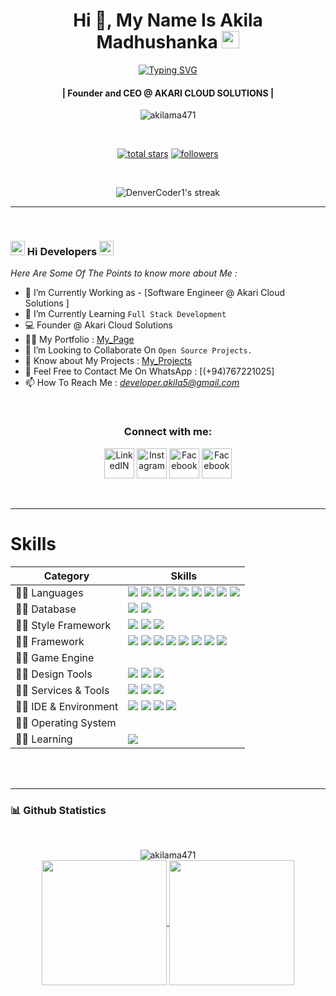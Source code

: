 <!-- First Main Heading -->
<h1 align="center"> Hi 👋, My Name Is Akila Madhushanka <img src="https://fonts.gstatic.com/s/e/notoemoji/latest/1f60e/512.gif" width="28"/> </h1>

<!-- Typing SVG -->
<p align="center">
  <a href="https://git.io/typing-svg"><img src="https://readme-typing-svg.herokuapp.com?font=Fira+Code&pause=100&center=true&width=435&lines=Software+engineer;Network+engineer;Computer+programmer;Web+administrator;Game+Developer" alt="Typing SVG" /></a>
</p>

<!-- Brief Text About Myself -->
<h4 align="center">| Founder and CEO @ AKARI CLOUD SOLUTIONS |</h4>
<p align="center"> <img src="https://komarev.com/ghpvc/?username=akilama471&label=Profile%20views&color=0e75b6&style=flat" alt="akilama471" /> </p>

</br>

<p align="center">
 <a href="https://github.com/akilama471?tab=repositories&sort=stargazers"><img alt="total stars" title="Total stars on GitHub" src="https://custom-icon-badges.demolab.com/github/stars/akilama471?color=55960c&style=for-the-badge&labelColor=488207&logo=star"/></a>
 <a href="https://github.com/akilama471?tab=followers"><img alt="followers" title="Follow me on Github" src="https://custom-icon-badges.demolab.com/github/followers/akilama471?color=236ad3&labelColor=1155ba&style=for-the-badge&logo=person-add&label=Follow&logoColor=white"/></a>
</p>

</br>

<!-- Github Streaks Stats -->

<p align="center">
  <img title="Streak Stats 🔥" alt="DenverCoder1's streak" src="https://github-readme-streak-stats.herokuapp.com?user=akilama471&theme=dracula"/>
</p>

***

<br />


<!-- Main Content Of The Page -->
### <img src="https://media.giphy.com/media/Veq8KumKpSCcfZ71P1/giphy.gif" alt="Coder GIF" width="23" height="23"> Hi Developers <img src="https://media.giphy.com/media/Veq8KumKpSCcfZ71P1/giphy.gif" alt="Coder GIF" width="23" height="23">

*Here Are Some Of The Points to know more about Me :*

- 🔭 I’m Currently Working as - [Software Engineer @ Akari Cloud Solutions ]<br>
- 🌱 I’m Currently Learning `Full Stack Development` <br>
- 💻 Founder @ Akari Cloud Solutions
- 👨‍💻 My Portfolio : [My_Page](https://akilama471.github.io/)
- 👯 I’m Looking to Collaborate On `Open Source Projects.` <br>
- 📄 Know about My Projects : [My_Projects](https://github.com/akilama471?tab=repositories)
- 📧 Feel Free to Contact Me On WhatsApp : [(+94)767221025] <br>
- 📫 How To Reach Me : *<developer.akila5@gmail.com>* <br>
</br>

<h3 align="center">Connect with me:</h3>

<p align="center">
  <a href="https://www.linkedin.com/in/akilamadusanka1/" title="LinkedIN"><img alt="LinkedIN" height="48px" src="https://img.icons8.com/color/48/linkedin.png" /></a>
  <a href="https://www.instagram.com/a.madu.20/" target="blank" title="Instagram"><img alt="Instagram" height="48px" src="https://img.icons8.com/color/48/instagram-new--v1.png" /></a>
  <a href="https://www.facebook.com/akila.ma471/" title="Facebook"><img alt="Facebook" height="48px" src="https://img.icons8.com/color/48/facebook-new.png" /></a>
  <a href="https://discordapp.com/users/775019743651823646" title="Facebook"><img alt="Facebook" height="48px" src="https://img.icons8.com/color/48/discord-logo.png" /></a>
</p>

</br>

***

# Skills

| Category        | Skills        |
|-----------------|---------------|
| 👨‍💻 Languages | <img src="https://img.shields.io/badge/JavaScript-F7DF1E?style=for-the-badge&logo=javascript&logoColor=white"/> <img src="https://img.shields.io/badge/Python-3776AB?style=for-the-badge&logo=python&logoColor=white"/> <img src="https://img.shields.io/badge/Java-323330?style=for-the-badge"/> <img src="https://img.shields.io/badge/PHP-777BB4?style=for-the-badge&logo=php&logoColor=white"/> <img src="https://img.shields.io/badge/Csharp-512BD4?style=for-the-badge&logo=csharp&logoColor=white"/> <img src="https://img.shields.io/badge/Ruby-CC342D?style=for-the-badge&logo=ruby&logoColor=white"/> <img src="https://img.shields.io/badge/Dart-0175C2?style=for-the-badge&logo=dart&logoColor=white"/> <img src="https://img.shields.io/badge/C++-00599C?style=for-the-badge&logo=cplusplus&logoColor=white"/> <img src="https://img.shields.io/badge/Pascal-F84330?style=for-the-badge&logo=piped&logoColor=white"/>|
| 👨‍💻 Database | <img src="https://img.shields.io/badge/MongoDB-4EA94B?style=for-the-badge&logo=mongodb&logoColor=white"/> <img src="https://img.shields.io/badge/MySQL-005C84?style=for-the-badge&logo=mysql&logoColor=white"/>  |
| 👨‍💻 Style Framework | <img src="https://img.shields.io/badge/CSS3-1572B6?style=for-the-badge&logo=css3&logoColor=white" /> <img src="https://img.shields.io/badge/Sass-CC6699?style=for-the-badge&logo=sass&logoColor=white" /> <img src="https://img.shields.io/badge/Bootstrap-563D7C?style=for-the-badge&logo=bootstrap&logoColor=white" />  |
| 👨‍💻 Framework | <img src="https://img.shields.io/badge/React-20232A?style=for-the-badge&logo=react&logoColor=61DAFB"/> <img src="https://img.shields.io/badge/jQuery-0769AD?style=for-the-badge&logo=jquery&logoColor=white"/> <img src="https://img.shields.io/badge/Flutter-02569B?style=for-the-badge&logo=flutter&logoColor=white"/> <img src="https://img.shields.io/badge/Andular-0F0F11?style=for-the-badge&logo=angular&logoColor=white"/> <img src="https://img.shields.io/badge/Vue.JS-4FC08D?style=for-the-badge&logo=vuedotjs&logoColor=white"/> <img src="https://img.shields.io/badge/Django-092E20?style=for-the-badge&logo=django&logoColor=white"/> <img src="https://img.shields.io/badge/Laravel-FF2D20?style=for-the-badge&logo=laravel&logoColor=white"/> <img src="https://img.shields.io/badge/CakePHP-D33C43?style=for-the-badge&logo=cakephp&logoColor=white"/>|
| 👨‍💻 Game Engine | |
| 👨‍💻 Design Tools | <img src="https://img.shields.io/badge/Adobe%20XD-470137?style=for-the-badge&logo=Adobe%20XD&logoColor=#FF61F6"/> <img src="https://img.shields.io/badge/Adobe%20Illustrator-FF9A00?style=for-the-badge&logo=adobe%20illustrator&logoColor=white"/> <img src="https://img.shields.io/badge/Figma-F24E1E?style=for-the-badge&logo=figma&logoColor=white"/> |
| 👨‍💻 Services & Tools | <img src="https://img.shields.io/badge/GitHub-000000?style=for-the-badge&logo=github&logoColor=white"/> <img src="https://img.shields.io/badge/GIT-E44C30?style=for-the-badge&logo=git&logoColor=white"/> <img src="https://img.shields.io/badge/firebase-ffca28?style=for-the-badge&logo=firebase&logoColor=black"/> |
| 👨‍💻 IDE & Environment | <img src="https://img.shields.io/badge/VSCode-0078D4?style=for-the-badge&logo=visual%20studio%20code&logoColor=white" /> <img src="https://img.shields.io/badge/Node.js-339933?style=for-the-badge&logo=nodedotjs&logoColor=white"/> <img src="https://img.shields.io/badge/LAMP-FB7A24?style=for-the-badge&logo=xampp&logoColor=white"/> <img src="https://img.shields.io/badge/NGINX-009639?style=for-the-badge&logo=nginx&logoColor=white"/>|
| 👨‍💻 Operating System | |
| 👨‍💻 Learning | <img src="https://img.shields.io/badge/freecodecamp-27273D?style=for-the-badge&logo=freecodecamp&logoColor=white" /> |

</br>
</br>

***
<!-- Updated Github Stats -->
### 📊 Github Statistics

<br/> 

<p align="center">

<img src="https://github-profile-trophy.vercel.app/?username=akilama471" alt="akilama471"/>

<br/>

<a href="https://github.com/akilama471">
  <img height=200 align="center" src="https://github-readme-stats.vercel.app/api?username=akilama471&show_icons=true&theme=dracula" />
</a>
<a href="https://github.com/akilama471">
  <img height=200 align="center" src="https://github-readme-stats.vercel.app/api/top-langs?username=akilama471&layout=compact&theme=dracula&langs_count=8&card_width=320" />
</a>

</p>